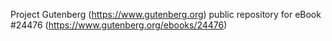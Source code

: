 Project Gutenberg (https://www.gutenberg.org) public repository for eBook #24476 (https://www.gutenberg.org/ebooks/24476)
